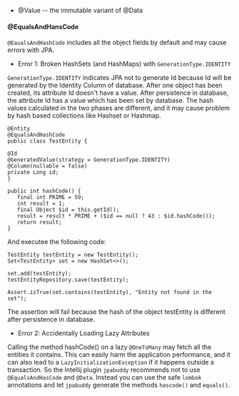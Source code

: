 - @Value -- the immutable variant of @Data

#### @EqualsAndHansCode
`@EaualsAndHashCode` includes all the object fields by default and may cause errors with JPA.
- Error 1: Broken HashSets (and HashMaps) with `GenerationType.IDENTITY`

`GenerationType.IDENTITY` indicates JPA not to generate Id because Id will be generated by the Identity Column of database. After one object has been created, its attribute Id doesn't have a value. After persistence in database, the attribute Id has a value which has been set by database. The hash values calculated in the two phases are different, and it may cause problem by hash based collections like Hashset or Hashmap.
  
```
@Entity
@EqualsAndHashCode
public class TestEntity {

@Id
@GeneratedValue(strategy = GenerationType.IDENTITY)
@Column(nullable = false)
private Long id;
}
```
```
public int hashCode() {
   final int PRIME = 59;
   int result = 1;
   final Object $id = this.getId();
   result = result * PRIME + ($id == null ? 43 : $id.hashCode());
   return result;
}
```
And executee the following code:
```
TestEntity testEntity = new TestEntity();
Set<TestEntity> set = new HashSet<>();

set.add(testEntity);
testEntityRepository.save(testEntity);

Assert.isTrue(set.contains(testEntity), "Entity not found in the set");
```

The assertion will fail because the hash of the object testEntity is different after persistence in database.

- Error 2: Accidentally Loading Lazy Attributes
  
Calling the method hashCode() on a lazy `@OneToMany` may fetch all the entities it contains. This can easily harm the application performance, and it can also lead to a `LazyInitializationException` if it happens outside a transaction. So the Intellij plugin `jpabuddy` recommends not to use `@EqualsAndHasCode` and `@Data`. Instead you can use the safe `lombok` annotations and let `jpabuddy` generate the methods `hascode()` and `equals()`.
